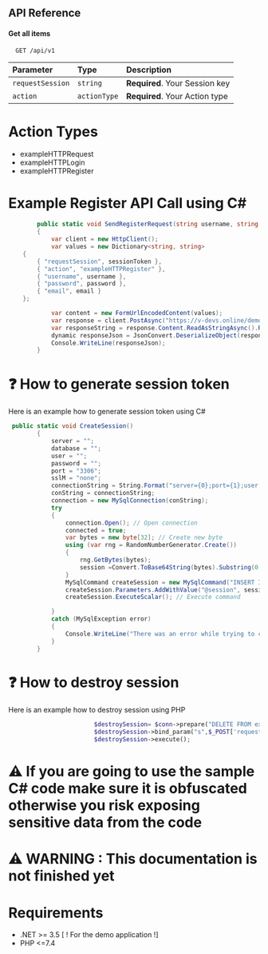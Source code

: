 
## API Reference

#### Get all items

```http
  GET /api/v1
```

| Parameter | Type     | Description                |
| :-------- | :------- | :------------------------- |
| `requestSession` | `string` | **Required**. Your Session key | 
| `action` | `actionType` | **Required**. Your Action type |

# Action Types
* exampleHTTPRequest
* exampleHTTPLogin
* exampleHTTPRegister

# Example Register API Call using C#

```csharp
        public static void SendRegisterRequest(string username, string password, string email, string sessionToken)
        {
            var client = new HttpClient();
            var values = new Dictionary<string, string>
    {
        { "requestSession", sessionToken },
        { "action", "exampleHTTPRegister" },
        { "username", username },
        { "password", password },
        { "email", email }
    };

            var content = new FormUrlEncodedContent(values);
            var response = client.PostAsync("https://v-devs.online/demoHTTPLogin/api/v1/", content).Result;
            var responseString = response.Content.ReadAsStringAsync().Result;
            dynamic responseJson = JsonConvert.DeserializeObject(responseString);
            Console.WriteLine(responseJson);
        }

```
# ❓ How to generate session token
Here is an example how to generate session token using C#
```csharp
 public static void CreateSession()
        {
            server = "";
            database = "";
            user = "";
            password = "";
            port = "3306";
            sslM = "none";
            connectionString = String.Format("server={0};port={1};user id={2}; password={3}; database={4};", server, port, user, password, database, sslM);
            conString = connectionString;
            connection = new MySqlConnection(conString);
            try
            {
                connection.Open(); // Open connection
                connected = true;
                var bytes = new byte[32]; // Create new byte
                using (var rng = RandomNumberGenerator.Create())
                {
                    rng.GetBytes(bytes);
                    session =Convert.ToBase64String(bytes).Substring(0, 32); // Assign the generated session
                }
                MySqlCommand createSession = new MySqlCommand("INSERT INTO example_sessions(sessionHash) VALUES(@session)", connection); // Prepare the SQL Statement
                createSession.Parameters.AddWithValue("@session", session); // Add session parameter
                createSession.ExecuteScalar(); // Execute command

            }
            catch (MySqlException error)
            {
                Console.WriteLine("There was an error while trying to connect the database ! \r\n Message: " + error.Message);
            }
        }

```
# ❓ How to destroy session
Here is an example how to destroy session using PHP
```php
                        $destroySession= $conn->prepare("DELETE FROM example_sessions WHERE sessionHash = ?");
                        $destroySession->bind_param("s",$_POST['requestSession']);
                        $destroySession->execute();
```
# ⚠ If you are going to use the sample C# code make sure it is obfuscated otherwise you risk exposing sensitive data from the code 

# ⚠ WARNING : This documentation is not finished yet
# Requirements

- .NET >= 3.5 [ ! For the demo application !]
- PHP <=7.4
